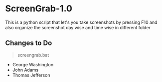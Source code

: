 # ScreenGrab-1.0
This is a python script that let's you take screenshots by pressing F10 and also organize the screenshot day wise and time wise in different  folder

## **Changes to Do**
>screengrab.bat
- George Washington
- John Adams
- Thomas Jefferson
